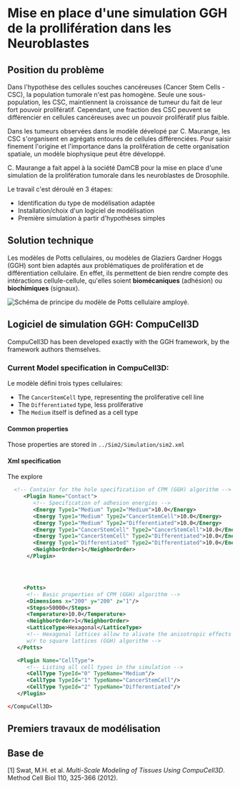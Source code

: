 # Mise en place d'une simulation GGH de la prollifération dans les Neuroblastes

## Position du problème


Dans l'hypothèse des cellules souches cancéreuses (Cancer Stem Cells - CSC), la
population tumorale n'est pas homogène. Seule une sous-population, les CSC,
maintiennent la croissance de tumeur du fait de leur fort pouvoir prolifératif.
Cependant, une fraction des CSC peuvent se différencier en cellules cancéreuses
avec un pouvoir prolifératif plus faible.

Dans les tumeurs observées dans le modèle dévelopé par C. Maurange, les CSC
s'organisent en agrégats entourés de cellules différenciées. Pour saisir
finement l'origine et l'importance dans la prolifération de cette organisation
spatiale, un modèle biophysique peut être développé.

C. Maurange a fait appel à la société DamCB pour la mise en place d'une
simulation de la prolifération tumorale dans les neuroblastes de Drosophile.

Le travail c'est déroulé en 3 étapes:

* Identification du type de modélisation adaptée
* Installation/choix d'un logiciel de modélisation
* Première simulation à partir d'hypothèses simples

## Solution technique

Les modèles de Potts cellulaires, ou modèles de Glaziers Gardner Hoggs (GGH)
sont bien adaptés aux problématiques de prolifération et de différentiation
cellulaire. En effet, ils permettent de bien rendre compte des intéractions
cellule-cellule, qu'elles soient **biomécaniques** (adhésion) ou
**biochimiques** (signaux).

![Schéma de principe du modèle de Potts cellulaire amployé.](figure1.svg)

## Logiciel de simulation GGH: CompuCell3D

CompuCell3D has been developed exactly with the GGH framework, by the framework
authors themselves.

### Current Model specification in CompuCell3D:

Le modèle défini trois types cellulaires:

* The `CancerStemCell` type, representing the proliferative cell line
* The `Differentiated` type, less proliferative
* The `Medium` itself is defined as a cell type

#### Common properties

Those properties are stored in `../Sim2/Simulation/sim2.xml`


#### Xml specification

The explore


```xml
  <!-- Containr for the hole specificatiion of CPM (GGH) algorithm -->
     <Plugin Name="Contact">
        <!-- Specification of adhesion energies -->
        <Energy Type1="Medium" Type2="Medium">10.0</Energy>
        <Energy Type1="Medium" Type2="CancerStemCell">10.0</Energy>
        <Energy Type1="Medium" Type2="Differentiated">10.0</Energy>
        <Energy Type1="CancerStemCell" Type2="CancerStemCell">10.0</Energy>
        <Energy Type1="CancerStemCell" Type2="Differentiated">10.0</Energy>
        <Energy Type1="Differentiated" Type2="Differentiated">10.0</Energy>
        <NeighborOrder>1</NeighborOrder>
      </Plugin>
```



```xml



     <Potts>
      <!-- Basic properties of CPM (GGH) algorithm -->
      <Dimensions x="200" y="200" z="1"/>
      <Steps>50000</Steps>
      <Temperature>10.0</Temperature>
      <NeighborOrder>1</NeighborOrder>
      <LatticeType>Hexagonal</LatticeType>
      <!-- Hexagonal lattices allow to alivate the anisotropic effects
      w/r to square lattices (GGH) algorithm -->  
   </Potts>

   <Plugin Name="CellType">
      <!-- Listing all cell types in the simulation -->
      <CellType TypeId="0" TypeName="Medium"/>
      <CellType TypeId="1" TypeName="CancerStemCell"/>
      <CellType TypeId="2" TypeName="Differentiated"/>
   </Plugin>

</CompuCell3D>
```

## Premiers travaux de modélisation

## Base de



[1] Swat, M.H. et al. _Multi-Scale Modeling of Tissues Using CompuCell3D_.
Method Cell Biol 110, 325-366 (2012).
